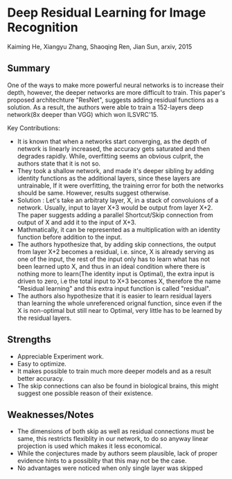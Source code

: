 # Deep Residual Learning for Image Recognition
Kaiming He, Xiangyu Zhang, Shaoqing Ren, Jian Sun, arxiv, 2015

## Summary
One of the ways to make more powerful neural networks is to increase their depth, however, the deeper networks are more difficult to train. This paper's proposed architechture "ResNet", suggests adding residual functions as a solution. As a result, the authors were able to train a 152-layers deep network(8x deeper than VGG) which won ILSVRC'15.

Key Contributions:

- It is known that when a networks start converging, as the depth of network is linearly increased, the accuracy gets saturated and then degrades rapidly. While, overfitting seems an obvious culprit, the authors state that it is not so.
- They took a shallow network, and made it's deeper sibling by adding identity functions as the additional layers, since these layers are untrainable, If it were overfitting, the training error for both the networks should be same. However, results suggest otherwise.
- Solution : Let's take an arbitraty layer, X, in a stack of convoluions of a network. Usually, input to layer X+3 would be output from layer X+2. The paper suggests adding a parallel Shortcut/Skip connection from output of X and add it to the input of X+3.
- Mathmatically, it can be represented as a multiplication with an identity function before addition to the input.
- The authors hypothesize that, by adding skip connections, the output from layer X+2 becomes a residual, i.e. since, X is already serving as one of the input, the rest of the input only has to learn what has not been learned upto X, and thus in an ideal condition where there is nothing more to learn(The identity input is Optimal), the extra input is driven to zero, i.e the total input to X+3 becomes X, therefore the name "Residual learning" and this extra input function is called "residual".
- The authors also hypothesize that it is easier to learn residual layers than learning the whole unreferenced orignal function, since even if the X is non-optimal but still near to Optimal, very little has to be learned by the residual layers.


## Strengths 
- Appreciable Experiment work.
- Easy to optimize.
- It makes possible to train much more deeper models and as a result better accuracy.
- The skip connections can also be found in biological brains, this might suggest one possible reason of their existence.

## Weaknesses/Notes
- The dimensions of both skip as well as residual connections must be same, this restricts flexiblity in our network, to do so anyway linear projection is used which makes it less economical.
- While the conjectures made by authors seem plausible, lack of proper evidence hints to a possiblity that this may not be the case.
- No advantages were noticed when only single layer was skipped
